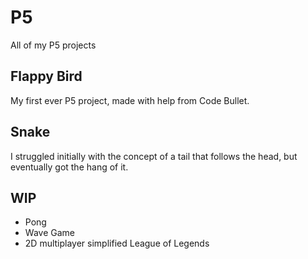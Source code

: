 # P5
All of my P5 projects

## Flappy Bird
My first ever P5 project, made with help from Code Bullet.

## Snake
I struggled initially with the concept of a tail that follows the head, but eventually got the hang of it.

## WIP
- Pong
- Wave Game
- 2D multiplayer simplified League of Legends
